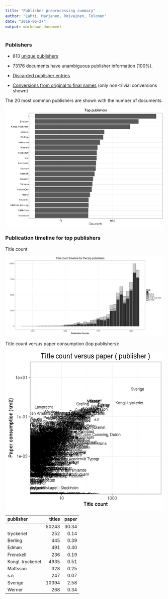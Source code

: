 ```yaml
---
title: "Publisher preprocessing summary"
author: "Lahti, Marjanen, Roivainen, Tolonen"
date: "2016-06-27"
output: markdown_document
---
```



### Publishers

 * 810 [unique publishers](output.tables/publisher_accepted.csv)

 * 73176 documents have unambiguous publisher information (100%). 

 * [Discarded publisher entries](output.tables/publisher_discarded.csv)

 * [Conversions from original to final names](output.tables/publisher_conversion_nontrivial.csv) (only non-trivial conversions shown)


The 20 most common publishers are shown with the number of documents. 

![plot of chunk summarypublisher2](figure/summarypublisher2-1.png)

### Publication timeline for top publishers

Title count

![plot of chunk summaryTop10pubtimeline](figure/summaryTop10pubtimeline-1.png)



Title count versus paper consumption (top publishers):

![plot of chunk publishertitlespapers](figure/publishertitlespapers-1.png)

|publisher         | titles| paper|
|:-----------------|------:|-----:|
|                  |  50243| 30.34|
|tryckeriet        |    252|  0.14|
|Berling           |    445|  0.39|
|Edman             |    491|  0.40|
|Frenckell         |    236|  0.19|
|Kongl. tryckeriet |   4935|  0.51|
|Mattsson          |    328|  0.25|
|s.n               |    247|  0.07|
|Sverige           |  10394|  2.58|
|Werner            |    268|  0.34|
